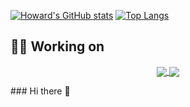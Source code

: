 
[![Howard's GitHub stats](https://github-readme-stats.vercel.app/api?username=h30306&theme=vue-dark)](https://github.com/h30306/github-readme-stats)
[![Top Langs](https://github-readme-stats.vercel.app/api/top-langs/?username=h30306&layout=compact&theme=vue-dark&hide=html)](https://github.com/anuraghazra/github-readme-stats)

## 👨‍💻 Working on

<p align=center>
    <a href="https://github.com/h30306/NLP">
      <img align="center" src="https://github-readme-stats.vercel.app/api/pin/?username=h30306&repo=NLP&theme=vue-dark" />
    </a>
    <a href="https://github.com/chonyy/ML-auto-baseball-pitching-overlay">
      <img align="center" src="https://github-readme-stats.vercel.app/api/pin/?username=chonyy&repo=ML-auto-baseball-pitching-overlay&theme=vue-dark" />
    </a>
</p>
### Hi there 👋

<!--
**h30306/h30306** is a ✨ _special_ ✨ repository because its `README.md` (this file) appears on your GitHub profile.

Here are some ideas to get you started:

- 🔭 I’m currently working on ...
- 🌱 I’m currently learning ...
- 👯 I’m looking to collaborate on ...
- 🤔 I’m looking for help with ...
- 💬 Ask me about ...
- 📫 How to reach me: ...
- 😄 Pronouns: ...
- ⚡ Fun fact: ...
-->
